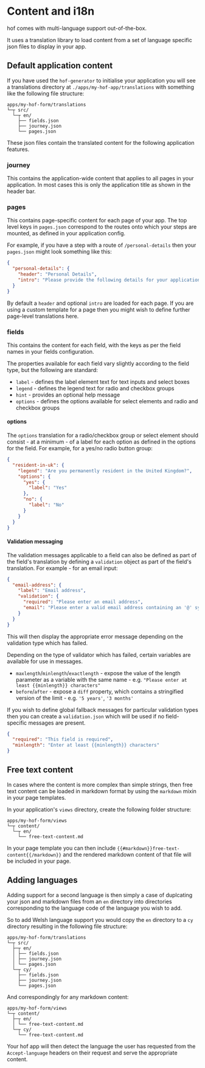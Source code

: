 # Content and i18n

hof comes with multi-language support out-of-the-box.

It uses a translation library to load content from a set of language specific json files to display in your app.

## Default application content

If you have used the `hof-generator` to initialise your application you will see a translations directory at `./apps/my-hof-app/translations` with something like the following file structure:

```
apps/my-hof-form/translations
└─┬ src/
  └─┬ en/
    ├── fields.json
    ├── journey.json
    └── pages.json
```

These json files contain the translated content for the following application features.

### journey

This contains the application-wide content that applies to all pages in your application. In most cases this is only the application title as shown in the header bar.

### pages

This contains page-specific content for each page of your app. The top level keys in `pages.json` correspond to the routes onto which your steps are mounted, as defined in your application config.

For example, if you have a step with a route of `/personal-details` then your `pages.json` might look something like this:

```json
{
  "personal-details": {
    "header": "Personal Details",
    "intro": "Please provide the following details for your application"
  }
}
```

By default a `header` and optional `intro` are loaded for each page. If you are using a custom template for a page then you might wish to define further page-level translations here.

### fields

This contains the content for each field, with the keys as per the field names in your fields configuration.

The properties available for each field vary slightly according to the field type, but the following are standard:

* `label` - defines the label element text for text inputs and select boxes
* `legend` - defines the legend text for radio and checkbox groups
* `hint` - provides an optional help message
* `options` - defines the options available for select elements and radio and checkbox groups

#### options

The `options` translation for a radio/checkbox group or select element should consist - at a minimum - of a label for each option as defined in the options for the field. For example, for a yes/no radio button group:

```json
{
  "resident-in-uk": {
    "legend": "Are you permanently resident in the United Kingdom?",
    "options": {
      "yes": {
        "label": "Yes"
      },
      "no": {
        "label": "No"
      }
    }
  }
}
```

#### Validation messaging

The validation messages applicable to a field can also be defined as part of the field's translation by defining a `validation` object as part of the field's translation. For example - for an email input:

```json
{
  "email-address": {
    "label": "Email address",
    "validation": {
      "required": "Please enter an email address",
      "email": "Please enter a valid email address containing an '@' symbol"
    }
  }
}
```

This will then display the appropriate error message depending on the validation type which has failed.

Depending on the type of validator which has failed, certain variables are available for use in messages.

* `maxlength`/`minlength`/`exactlength` - expose the value of the length parameter as a variable with the same name - e.g. `"Please enter at least {{minlength}} characters"`
* `before`/`after` - expose a `diff` property, which contains a stringified version of the limit - e.g. `'5 years'`, `'3 months'`

If you wish to define global fallback messages for particular validation types then you can create a `validation.json` which will be used if no field-specific messages are present.

```json
{
  "required": "This field is required",
  "minlength": "Enter at least {{minlength}} characters"
}
```

## Free text content

In cases where the content is more complex than simple strings, then free text content can be loaded in markdown format by using the `markdown` mixin in your page templates.

In your application's `views` directory, create the following folder structure:

```
apps/my-hof-form/views
└─┬ content/
  └─┬ en/
    └── free-text-content.md
```

In your page template you can then include `{{#markdown}}free-text-content{{/markdown}}` and the rendered markdown content of that file will be included in your page.

## Adding languages

Adding support for a second language is then simply a case of duplcating your json and markdown files from an `en` directory into directories corresponding to the language code of the language you wish to add.

So to add Welsh language support you would copy the `en` directory to a `cy` directory resulting in the following file structure:

```
apps/my-hof-form/translations
└─┬ src/
  ├─┬ en/
  │ ├── fields.json
  │ ├── journey.json
  │ └── pages.json
  └─┬ cy/
    ├── fields.json
    ├── journey.json
    └── pages.json
```

And correspondingly for any markdown content:

```
apps/my-hof-form/views
└─┬ content/
  ├─┬ en/
  │ └── free-text-content.md
  └─┬ cy/
    └── free-text-content.md
```

Your hof app will then detect the language the user has requested from the `Accept-language` headers on their request and serve the appropriate content.
